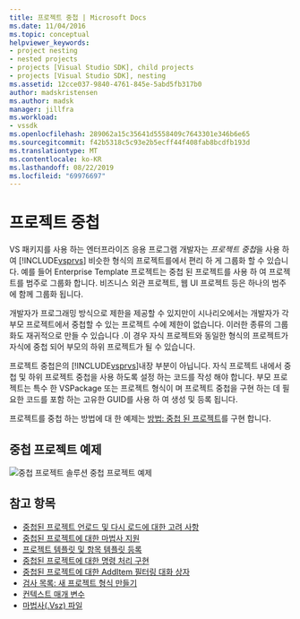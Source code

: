 ```yaml
---
title: 프로젝트 중첩 | Microsoft Docs
ms.date: 11/04/2016
ms.topic: conceptual
helpviewer_keywords:
- project nesting
- nested projects
- projects [Visual Studio SDK], child projects
- projects [Visual Studio SDK], nesting
ms.assetid: 12cce037-9840-4761-845e-5abd5fb317b0
author: madskristensen
ms.author: madsk
manager: jillfra
ms.workload:
- vssdk
ms.openlocfilehash: 289062a15c35641d5558409c7643301e346b6e65
ms.sourcegitcommit: f42b5318c5c93e2b5ecff44f408fab8bcdfb193d
ms.translationtype: MT
ms.contentlocale: ko-KR
ms.lasthandoff: 08/22/2019
ms.locfileid: "69976697"
---
```

# <a name="nesting-projects"></a>프로젝트 중첩
VS 패키지를 사용 하는 엔터프라이즈 응용 프로그램 개발자는 *프로젝트 중첩*을 사용 하 여 [!INCLUDE[vsprvs](../../code-quality/includes/vsprvs_md.md)] 비슷한 형식의 프로젝트를에서 편리 하 게 그룹화 할 수 있습니다. 예를 들어 Enterprise Template 프로젝트는 중첩 된 프로젝트를 사용 하 여 프로젝트를 범주로 그룹화 합니다. 비즈니스 외관 프로젝트, 웹 UI 프로젝트 등은 하나의 범주에 함께 그룹화 됩니다.

 개발자가 프로그래밍 방식으로 제한을 제공할 수 있지만이 시나리오에서는 개발자가 각 부모 프로젝트에서 중첩할 수 있는 프로젝트 수에 제한이 없습니다. 이러한 종류의 그룹화도 재귀적으로 만들 수 있습니다 .이 경우 자식 프로젝트와 동일한 형식의 프로젝트가 자식에 중첩 되어 부모의 하위 프로젝트가 될 수 있습니다.

 프로젝트 중첩은의 [!INCLUDE[vsprvs](../../code-quality/includes/vsprvs_md.md)]내장 부분이 아닙니다. 자식 프로젝트 내에서 중첩 및 하위 프로젝트 중첩을 사용 하도록 설정 하는 코드를 작성 해야 합니다. 부모 프로젝트는 특수 한 VSPackage 또는 프로젝트 형식이 며 프로젝트 중첩을 구현 하는 데 필요한 코드를 포함 하는 고유한 GUID를 사용 하 여 생성 및 등록 됩니다.

 프로젝트를 중첩 하는 방법에 대 한 예제는 [방법: 중첩 된 프로젝트](../../extensibility/internals/how-to-implement-nested-projects.md)를 구현 합니다.

## <a name="nested-projects-example"></a>중첩 프로젝트 예제
 ![중첩 프로젝트 솔루션](../../extensibility/internals/media/vsnestedprojects.gif "vsNestedProjects") 중첩 프로젝트 예제

## <a name="see-also"></a>참고 항목
- [중첩된 프로젝트 언로드 및 다시 로드에 대한 고려 사항](../../extensibility/internals/considerations-for-unloading-and-reloading-nested-projects.md)
- [중첩된 프로젝트에 대한 마법사 지원](../../extensibility/internals/wizard-support-for-nested-projects.md)
- [프로젝트 템플릿 및 항목 템플릿 등록](../../extensibility/internals/registering-project-and-item-templates.md)
- [중첩된 프로젝트에 대한 명령 처리 구현](../../extensibility/internals/implementing-command-handling-for-nested-projects.md)
- [중첩된 프로젝트에 대한 AddItem 필터링 대화 상자](../../extensibility/internals/filtering-the-additem-dialog-box-for-nested-projects.md)
- [검사 목록: 새 프로젝트 형식 만들기](../../extensibility/internals/checklist-creating-new-project-types.md)
- [컨텍스트 매개 변수](../../extensibility/internals/context-parameters.md)
- [마법사(.Vsz) 파일](../../extensibility/internals/wizard-dot-vsz-file.md)
